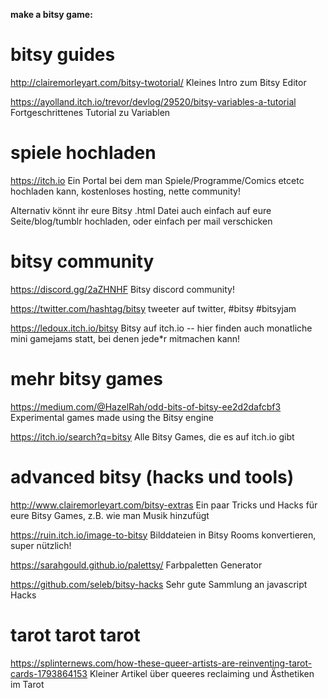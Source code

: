 

**make a bitsy game:**
**[](http://ledoux.io/bitsy/editor.html)**

  
# bitsy guides

http://clairemorleyart.com/bitsy-twotorial/
Kleines Intro zum Bitsy Editor

https://ayolland.itch.io/trevor/devlog/29520/bitsy-variables-a-tutorial
Fortgeschrittenes Tutorial zu Variablen

  
# spiele hochladen

https://itch.io
Ein Portal bei dem man Spiele/Programme/Comics etcetc hochladen kann, kostenloses hosting, nette community!

Alternativ könnt ihr eure Bitsy .html Datei auch einfach auf eure Seite/blog/tumblr hochladen, oder einfach per mail verschicken

  
# bitsy community

https://discord.gg/2aZHNHF
Bitsy discord community!

https://twitter.com/hashtag/bitsy
tweeter auf twitter, #bitsy #bitsyjam

https://ledoux.itch.io/bitsy
Bitsy auf itch.io -- hier finden auch monatliche mini gamejams statt, bei denen jede*r mitmachen kann!

  
# mehr bitsy games

https://medium.com/@HazelRah/odd-bits-of-bitsy-ee2d2dafcbf3
Experimental games made using the Bitsy engine

https://itch.io/search?q=bitsy
Alle Bitsy Games, die es auf itch.io gibt

  
# advanced bitsy (hacks und tools)

http://www.clairemorleyart.com/bitsy-extras
Ein paar Tricks und Hacks für eure Bitsy Games, z.B. wie man Musik hinzufügt

https://ruin.itch.io/image-to-bitsy
Bilddateien in Bitsy Rooms konvertieren, super nützlich!

https://sarahgould.github.io/palettsy/
Farbpaletten Generator

https://github.com/seleb/bitsy-hacks
Sehr gute Sammlung an javascript Hacks

  
# tarot tarot tarot

https://splinternews.com/how-these-queer-artists-are-reinventing-tarot-cards-1793864153
Kleiner Artikel über queeres reclaiming und Ästhetiken im Tarot

